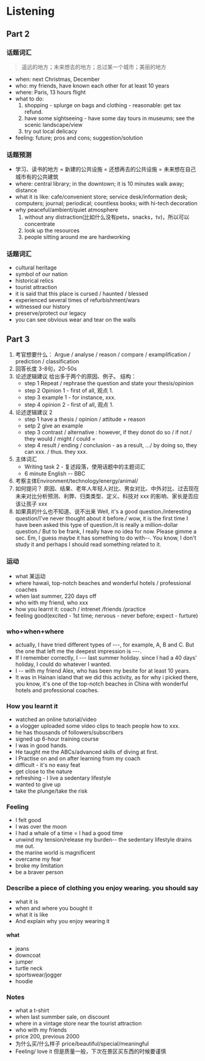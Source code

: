 # Listening

## Part 2

### 话题词汇

> 遥远的地方；未来想去的地方；总过某一个城市；美丽的地方

* when: next Christmas, December
* who: my friends, have known each other for at least 10 years
* where: Paris, 13 hours flight
* what to do: 
  1. shopping - splurge on bags and clothing - reasonable: get tax refund.
  2. have some sightseeing - have some day tours in museums; see the scenic landscape/view
  3. try out local delicacy
* feeling: future; pros and cons; suggestion/solution

### 话题预测

* 学习、读书的地方 = 新建的公共设施 = 还想再去的公共设施 = 未来想在自己城市有的公共建筑
* where: central library; in the downtown; it is 10 minutes walk away; distance
* what it is like: cafe/convenient store; service desk/information desk; computers; journal; periodical; countless books; with hi-tech decoration
* why peaceful/ambient/quiet atmosphere
  1. without any distraction(比如什么没有pets，snacks，tv)，所以可以concentrate
  2. look up the resources
  3. people sitting around me are hardworking


### 话题词汇
* cultural heritage
* symbol of our nation
* historical relics
* tourist attraction
* it is said that this place is cursed / haunted / blessed
* experienced several times of refurbishment/wars
* witnessed our history
* preserve/protect our legacy
* you can see obvious wear and tear on the walls

## Part 3
1. 考官想要什么： Argue / analyse / reason / compare / examplification / prediction / classification 
2. 回答长度 3-8句，20-50s
3. 论述逻辑建议 给出多于两个的原因、例子。 结构： 
    * step 1 Repeat / rephrase the question and state your thesis/opinion
    * step 2 Opinion 1 - first of all, 观点 1.
    * step 3 example 1 - for instance, xxx.
    * step 4 opinion 2 - first of all, 观点 1.
4. 论述逻辑建议 2
    * step 1 have a thesis / opinion / attitude + reason
    * setp 2 give an example
    * step 3 contrast / alternative : however, if they donot do so / if not / they would / might / could =
    * step 4 result / ending / conclusion - as a result, .../ by doing so, they can xxx. / thus. they xxx.
5. 主体词汇 
    * Writing task 2 -  复述段落，使用话题中的主题词汇 
    * 6 minute English -- BBC
6. 考察主体Environment/technology/energy/animal/
7. 如何提问？ 原因、结果、老年人年轻人对比、男女对比、中外对比、过去现在未来对比分析预测、利弊、归类类型、定义、科技对 xxx 的影响、家长是否应该让孩子 xxx 
7. 如果真的什么也不知道、说不出来 Well, it's a good question./interesting question/I've never thought about it before./ wow, it is the first time I have been asked this type of question./it is really a million-dollar question./ But to be frank, I really have no idea for now. Please gimme a sec. Em, I guess maybe it has something to do with--. You know, I don't study it and perhaps I should read something related to it.


### 运动
* what 某运动
* where hawaii, top-notch beaches and wonderful hotels / professional coaches
* when last summer, 220 days off
* who with my friend, who xxx
* how you learnt it: coach / intrenet /friends /practice
* feeling good(excited - 1st time; nervous - never before; expect - furture)

### who+when+where
* actually, I have tried different types of ---, for example, A, B and C. But the one that left me the deepest impression is ---. 
* If I remember correctly, I --- last summer holiday. since I had a 40 days' holiday, I could do whatever I wanted. 
* I -- with my friend Alex, who has been my besite for at least 10 years.
* It was in Hainan island that we did this activity, as for why i picked there, you know, it's one of the top-notch beaches in China with wonderful hotels and professional coaches.

### How you learnt it
* watched an online tutorial/video
* a vlogger uploaded some video clips to teach people how to xxx.
* he has thousands of followers/subscribers
* signed up 6-hour training course
* I was in good hands.
* He taught me the ABCs/advanced skills of diving at first.
* I Practise on and on after learning from my coach 
* difficult - it's no easy feat
* get close to the nature
* refreshing - I live a sedentary lifestyle
* wanted to give up
* take the plunge/take the risk

### Feeling
* I felt good
* I was over the moon
* I had a whale of a time = I had a good time
* unwind my tension/release my burden-- the sedentary lifestyle drains me out.
* the marine world is magnificent
* overcame my fear
* broke my limitation
* be a braver person

### Describe a piece of clothing you enjoy wearing. you should say
* what it is
* when and where you bought it
* what it is like
* And explain why you enjoy wearing it

#### what
* jeans
* downcoat
* jumper
* turtle neck
* sportswear/jogger
* hoodie

### Notes
* what a t-shirt
* when last summber sale, on discount
* where in a vintage store near the tourist attraction
* who with my friends
* price 200, previous 2000
* 为什么买/什么样子 price/beautiful/special/meaningful
* Feeling/ love it 但是质量一般，下次在景区买东西的时候要谨慎
